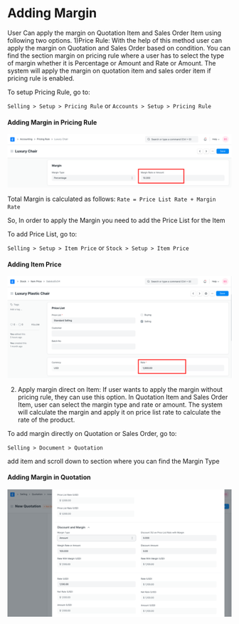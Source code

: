 
# Adding Margin



User Can apply the margin on Quotation Item and Sales Order Item using following two options.
1)Price Rule: With the help of this method user can apply the margin on Quotation and Sales Order based on condition. You can find the section margin on pricing rule where a user has to select the type of margin whether it is Percentage or Amount and Rate or Amount. The system will apply the margin on quotation item and sales order item if pricing rule is enabled.


To setup Pricing Rule, go to:


`Selling > Setup > Pricing Rule` or `Accounts > Setup > Pricing Rule`


#### Adding Margin in Pricing Rule


![Adding Margin in Pricing Rule](/files/margin-pricing-rule.png)


Total Margin is calculated as follows:
`Rate = Price List Rate + Margin Rate`


So, In order to apply the Margin you need to add the Price List for the Item


To add Price List, go to:


`Selling > Setup > Item Price` or `Stock > Setup > Item Price`


#### Adding Item Price


![Adding Margin in Pricing Rule](/files/margin-item-price-list.png)


2) Apply margin direct on Item: If user wants to apply the margin without pricing rule, they can use this option. In Quotation Item and Sales Order Item, user can select the margin type and rate or amount. The system will calculate the margin and apply it on price list rate to calculate the rate of the product.


To add margin directly on Quotation or Sales Order, go to:


`Selling > Document > Quotation`


add item and scroll down to section where you can find the Margin Type


#### Adding Margin in Quotation


![Adding Margin in Quotation](/files/margin-quotation-item.png)




